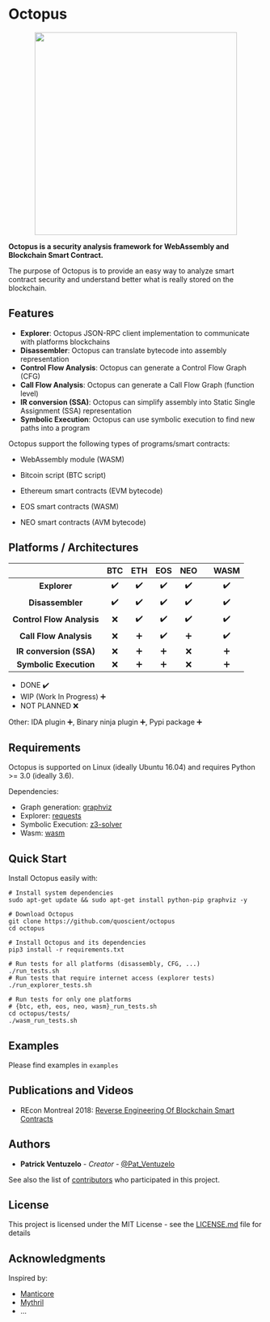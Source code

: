 # Octopus

<p align="center">
	<img src="/images/logo-medium.png" height="400px"/>
</p>

**Octopus is a security analysis framework for WebAssembly and Blockchain Smart Contract.**

The purpose of Octopus is to provide an easy way to analyze smart contract security and understand better what is really stored on the blockchain.


## Features

- **Explorer**: Octopus JSON-RPC client implementation to communicate with platforms blockchains
- **Disassembler**: Octopus can translate bytecode into assembly representation
- **Control Flow Analysis**: Octopus can generate a Control Flow Graph (CFG) 
- **Call Flow Analysis**: Octopus can generate a Call Flow Graph (function level) 
- **IR conversion (SSA)**: Octopus can simplify assembly into Static Single Assignment (SSA) representation
- **Symbolic Execution**: Octopus can use symbolic execution to find new paths into a program

Octopus support the following types of programs/smart contracts:

* WebAssembly module (WASM)

* Bitcoin script (BTC script)
* Ethereum smart contracts (EVM bytecode)
* EOS smart contracts (WASM)
* NEO smart contracts (AVM bytecode)


## Platforms / Architectures

|| BTC | ETH | EOS | NEO || WASM
|:--------------------:|:---:|:---:|:---:|:---:|:---:|:---:|
| **Explorer** | :heavy_check_mark: | :heavy_check_mark:| :heavy_check_mark: | :heavy_check_mark: | |  :heavy_check_mark: |
|**Disassembler** | :heavy_check_mark: | :heavy_check_mark: | :heavy_check_mark: | :heavy_check_mark: | | :heavy_check_mark: |
|**Control Flow Analysis** | :x: | :heavy_check_mark: | :heavy_check_mark: | :heavy_check_mark: | | :heavy_check_mark: |
|**Call Flow Analysis** | :x: | :heavy_plus_sign: | :heavy_check_mark: | :heavy_plus_sign: | | :heavy_check_mark: |
|**IR conversion (SSA)** | :x: | :heavy_plus_sign: | :heavy_plus_sign: | :x: | | :heavy_plus_sign: |
|**Symbolic Execution** | :x: | :heavy_plus_sign: | :heavy_plus_sign: | :x: | | :heavy_plus_sign: |

* DONE :heavy_check_mark: 
* WIP (Work In Progress) :heavy_plus_sign: 
* NOT PLANNED :x: 

Other: IDA plugin :heavy_plus_sign:, Binary ninja plugin :heavy_plus_sign:, Pypi package :heavy_plus_sign:

## Requirements

Octopus is supported on Linux (ideally Ubuntu 16.04) and requires Python >= 3.0 (ideally 3.6).

Dependencies:
* Graph generation: [graphviz](https://graphviz.gitlab.io/download/)
* Explorer: [requests](http://docs.python-requests.org/en/master/#)
* Symbolic Execution: [z3-solver](https://pypi.org/project/z3-solver/)
* Wasm: [wasm](https://github.com/athre0z/wasm)

## Quick Start

Install Octopus easily with:

```
# Install system dependencies
sudo apt-get update && sudo apt-get install python-pip graphviz -y

# Download Octopus
git clone https://github.com/quoscient/octopus
cd octopus

# Install Octopus and its dependencies
pip3 install -r requirements.txt

# Run tests for all platforms (disassembly, CFG, ...)
./run_tests.sh
# Run tests that require internet access (explorer tests)
./run_explorer_tests.sh

# Run tests for only one platforms
# {btc, eth, eos, neo, wasm}_run_tests.sh
cd octopus/tests/
./wasm_run_tests.sh
```

## Examples

Please find examples in ```examples```

## Publications and Videos

* REcon Montreal 2018: [Reverse Engineering Of Blockchain Smart Contracts](https://recon.cx/2018/montreal/schedule/system/event_attachments/attachments/000/000/053/original/RECON-MTL-2018-Reversing_blockchains_smart_contracts.pdf)

## Authors

* **Patrick Ventuzelo** - *Creator* - [@Pat_Ventuzelo](https://twitter.com/pat_ventuzelo)

See also the list of [contributors](https://github.com/your/project/contributors) who participated in this project.

## License

This project is licensed under the MIT License - see the [LICENSE.md](LICENSE.md) file for details

## Acknowledgments

Inspired by:
* [Manticore](https://github.com/trailofbits/manticore)
* [Mythril](https://github.com/ConsenSys/mythril)
* ...